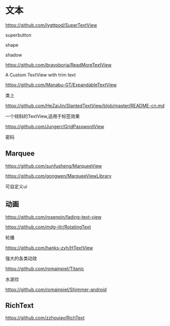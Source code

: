 # 文本

https://github.com/lygttpod/SuperTextView

superbutton 

shape

shadow

https://github.com/bravoborja/ReadMoreTextView

A Custom TextView with trim text

https://github.com/Manabu-GT/ExpandableTextView

类上

https://github.com/HeZaiJin/SlantedTextView/blob/master/README-cn.md

一个倾斜的TextView,适用于标签效果

https://github.com/Jungerr/GridPasswordView

密码

## Marquee

https://github.com/sunfusheng/MarqueeView

https://github.com/gongwen/MarqueeViewLibrary

可自定义ui

## 动画

https://github.com/rosenpin/fading-text-view

https://github.com/mdg-iitr/RotatingText

轮播

https://github.com/hanks-zyh/HTextView

强大的各类动效

https://github.com/romainpiel/Titanic

水波纹

https://github.com/romainpiel/Shimmer-android

## RichText

https://github.com/zzhoujay/RichText